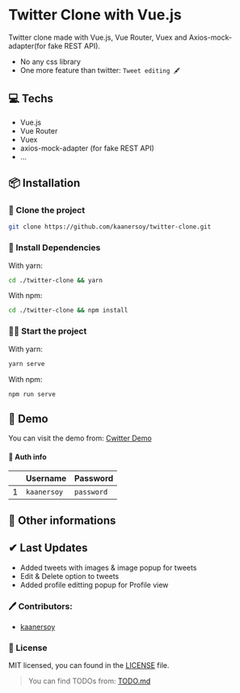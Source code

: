 # Twitter Clone with Vue.js

Twitter clone made with Vue.js, Vue Router, Vuex and Axios-mock-adapter(for fake REST API).

- No any css library
- One more feature than twitter: `Tweet editing 🖋`

## 💻 Techs

- Vue.js
- Vue Router
- Vuex
- axios-mock-adapter (for fake REST API)
- ...

## 📦 Installation

### 📰 Clone the project

```bash
git clone https://github.com/kaanersoy/twitter-clone.git
```

### 🔻 Install Dependencies

With yarn:
```bash
cd ./twitter-clone && yarn
```

With npm:
```bash
cd ./twitter-clone && npm install
```

### 🏃‍♂️ Start the project

With yarn:
```bash
yarn serve
```

With npm:
```
npm run serve
```

## 🔴 Demo 
You can visit the demo from: [Cwitter Demo](https://cwitter-demo.vercel.app/)

#### 🔐 Auth info
|    | Username      | Password      |
| -- | ------------- | ------------- |
| 1  | `kaanersoy`   | `password`    |


## 📕 Other informations

## ✔ Last Updates

- Added tweets with images & image popup for tweets
- Edit & Delete option to tweets
- Added profile editting popup for Profile view

### 🖊 Contributors:

- [kaanersoy](https://github.com/kaanersoy)

### 📃 License

MIT licensed, you can found in the [LICENSE](https://github.com/kaanersoy/twitter-clone/blob/master/LICENSE) file.


> You can find TODOs from: [TODO.md](https://github.com/kaanersoy/twitter-clone/blob/master/TODO.md)
